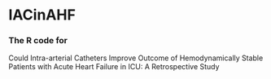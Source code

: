 # IACinAHF

### The R code for


Could Intra-arterial Catheters Improve Outcome of Hemodynamically Stable Patients with Acute Heart Failure in ICU: A Retrospective Study

